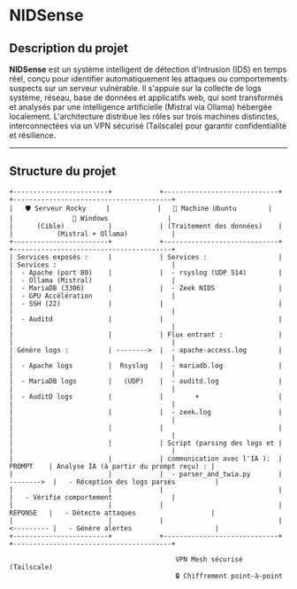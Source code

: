 # NIDSense

## Description du projet

**NIDSense** est un système intelligent de détection d'intrusion (IDS) en temps réel, conçu pour identifier automatiquement les attaques ou comportements suspects sur un serveur vulnérable.
Il s'appuie sur la collecte de logs système, réseau, base de données et applicatifs web, qui sont transformés et analysés par une intelligence artificielle (Mistral via Ollama) hébergée localement.
L'architecture distribue les rôles sur trois machines distinctes, interconnectées via un VPN sécurisé (Tailscale) pour garantir confidentialité et résilience.

---

## Structure du projet

```
+------------------------+            +-----------------------------+             +----------------------------------------+
|   🛡️ Serveur Rocky     |            |   🔎 Machine Ubuntu        |             |               🤖 Windows               |
|      (Cible)           |            | (Traitement des données)    |             |           (Mistral + Ollama)           |
+------------------------+            +-----------------------------+             +----------------------------------------+
| Services exposés :     |            | Services :                  |             | Services :                             |
|  - Apache (port 80)    |            |  - rsyslog (UDP 514)        |             |  - Ollama (Mistral)                    |
|  - MariaDB (3306)      |            |  - Zeek NIDS                |             |  - GPU Accélération                    |
|  - SSH (22)            |            |                             |             |                                        |
|  - Auditd              |            |                             |             |                                        |
|                        |            | Flux entrant :              |             |                                        |
| Génère logs :          | -------->  |  - apache-access.log        |             |                                        |
|  - Apache logs         |  Rsyslog   |  - mariadb.log              |             |                                        |
|  - MariaDB logs        |   (UDP)    |  - auditd.log               |             |                                        |
|  - AuditD logs         |            |        +                    |             |                                        |
|                        |            |  - zeek.log                 |             |                                        |
|                        |            |                             |             |                                        |
|                        |            | Script (parsing des logs et |             |                                        |
|                        |            | communication avec l'IA ):  |   PROMPT    | Analyse IA (à partir du prompt reçu) : |
|                        |            |  - parser_and_twia.py       |  -------->  |   - Réception des logs parsés          |
|                        |            |                             |             |   - Vérifie comportement               |
|                        |            |                             |   REPONSE   |   - Détecte attaques                   |
|                        |            |                             |  <--------- |   - Génère alertes                     |
+------------------------+            +-----------------------------+             +----------------------------------------+
```

                                              VPN Mesh sécurisé (Tailscale)
                                              🔒 Chiffrement point-à-point

